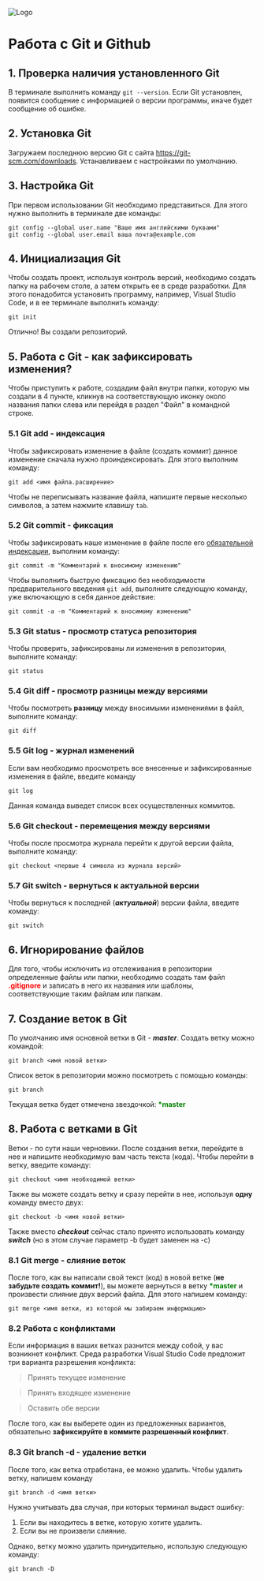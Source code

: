 ![Logo](Git-Logo-1788C.png)
# Работа с Git и Github

## 1. Проверка наличия установленного Git
В терминале выполнить команду `git --version`. Если Git установлен, появится сообщение с информацией о версии программы, иначе будет сообщение об ошибке.

## 2. Установка Git
Загружаем последнюю версию Git c сайта https://git-scm.com/downloads. 
Устанавливаем с настройками по умолчанию.

## 3. Настройка Git
При первом использовании Git необходимо представиться. Для этого нужно выполнить в терминале две команды:
```
git config --global user.name "Ваше имя английскими буквами"
git config --global user.email ваша почта@example.com
```

## 4. Инициализация Git
Чтобы создать проект, используя контроль версий, необходимо создать папку на рабочем столе, а затем открыть ее в среде разработки. Для этого понадобится установить программу, например, Visual Studio Code, и в ее терминале выполнить команду:
```
git init
```
Отлично! Вы создали репозиторий.

## 5. Работа с Git - как зафиксировать изменения?
Чтобы приступить к работе, создадим файл внутри папки, которую мы создали в 4 пункте, кликнув на соответствующую иконку около названия папки слева или перейдя в раздел "Файл" в командной строке. 

### 5.1 Git add - индексация
Чтобы зафиксировать изменение в файле (создать коммит) данное изменение сначала нужно проиндексировать. Для этого выполним команду:

```
git add <имя файла.расширение>
```
Чтобы не переписывать название файла, напишите первые несколько символов, а затем нажмите клавишу `tab`.

### 5.2 Git commit - фиксация

Чтобы зафиксировать наше изменение в файле после его <u>обязательной индексации</u>, выполним команду:

```
git commit -m "Комментарий к вносимому изменению"
```
Чтобы выполнить быструю фиксацию без необходимости предварительного введения `git add`, выполните следующую команду, уже включающую в себя данное действие:

```
git commit -a -m "Комментарий к вносимому изменению"
```

### 5.3 Git status - просмотр статуса репозитория
Чтобы проверить, зафиксированы ли изменения в репозитории, выполните команду:

```
git status
```

### 5.4 Git diff - просмотр разницы между версиями
Чтобы посмотреть **разницу** между вносимыми изменениями в файл, выполните команду:

```
git diff
```

### 5.5 Git log - журнал изменений
Если вам необходимо просмотреть все внесенные и зафиксированные изменения в файле, введите команду 

```
git log
```

Данная команда выведет список всех осуществленных коммитов.

### 5.6 Git checkout - перeмещения между версиями
Чтобы после просмотра журнала перейти к другой версии файла, выполните команду:

```
git checkout <первые 4 символа из журнала версий>
```
 
### 5.7 Git switch - вернуться к актуальной версии
Чтобы вернуться к последней (***актуальной***) версии файла, введите команду:

```
git switch
```

## 6. Игнорирование файлов
Для того, чтобы исключить из отслеживания в репозитории определенные файлы или папки, необходимо создать там файл <b style="color:red">.gitignore</b> и записать в него их названия или шаблоны, соответствующие таким файлам или папкам. 

## 7. Создание веток в Git
По умолчанию имя основной ветки в Git - ***master***.
Создать ветку можно командой:
```
git branch <имя новой ветки>
```
Список веток в репозитории можно посмотреть с помощью команды:
```
git branch
```
Текущая ветка будет отмечена звездочкой: <b style="color:green">*master</b>


## 8. Работа с ветками в Git
Ветки - по сути наши черновики. После создания ветки, перейдите в нее и напишите необходимую вам часть текста (кода).
Чтобы перейти в ветку, введите команду:
```
git checkout <имя необходимой ветки>
```
Также вы можете создать ветку и сразу перейти в нее, используя **одну** команду вместо двух:
```
git checkout -b <имя новой ветки>
```
Также вместо ***checkout*** сейчас стало принято использовать команду ***switch*** (но в этом случае параметр -b будет заменен на -с)

### 8.1 Git merge - слияние веток
После того, как вы написали свой текст (код) в новой ветке (**не забудьте создать коммит!**), вы можете вернуться в ветку <b style="color:green">*master</b> и произвести слияние двух версий файла. Для этого напишем команду:
```
git merge <имя ветки, из которой мы забираем информацию>
```
### 8.2 Работа с конфликтами
Если информация в ваших ветках разнится между собой, у вас возникнет конфликт. Среда разработки Visual Studio Code предложит три варианта разрешения конфликта:
> Принять текущее изменение

> Принять входящее изменение

> Оставить обе версии

После того, как вы выберете один из предложенных вариантов, обязательно **зафиксируйте в коммите разрешенный конфликт**.

### 8.3 Git branch -d - удаление ветки
После того, как ветка отработана, ее можно удалить. Чтобы удалить ветку, напишем команду
```
git branch -d <имя ветки>
```
Нужно учитывать два случая, при которых терминал выдаст ошибку:
1. Если вы находитесь в ветке, которую хотите удалить.
2. Если вы не произвели слияние.

Однако, ветку можно удалить принудительно, использую следующую команду:
```
git branch -D
```
